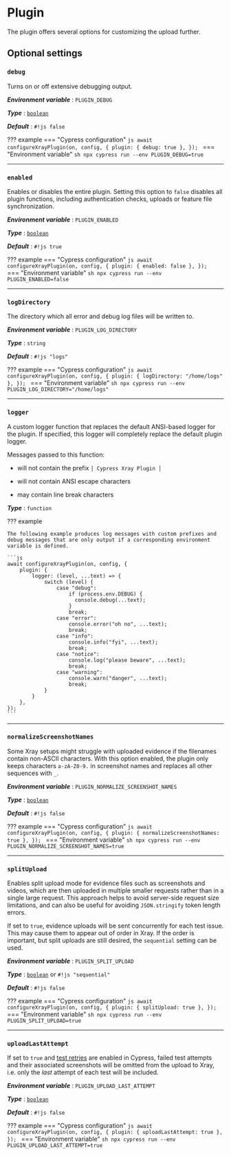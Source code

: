 # Plugin

The plugin offers several options for customizing the upload further.

## Optional settings

### `debug`

Turns on or off extensive debugging output.

***Environment variable***
: `PLUGIN_DEBUG`

***Type***
: [`boolean`](types.md#boolean)

***Default***
: `#!js false`

??? example
    === "Cypress configuration"
        ```js
        await configureXrayPlugin(on, config, {
            plugin: {
                debug: true
            },
        });
        ```
    === "Environment variable"
        ```sh
        npx cypress run --env PLUGIN_DEBUG=true
        ```

<hr/>

### `enabled`

Enables or disables the entire plugin.
Setting this option to `false` disables all plugin functions, including authentication checks, uploads or feature file synchronization.

***Environment variable***
: `PLUGIN_ENABLED`

***Type***
: [`boolean`](types.md#boolean)

***Default***
: `#!js true`

??? example
    === "Cypress configuration"
        ```js
        await configureXrayPlugin(on, config, {
            plugin: {
                enabled: false
            },
        });
        ```
    === "Environment variable"
        ```sh
        npx cypress run --env PLUGIN_ENABLED=false
        ```

<hr/>

### `logDirectory`

The directory which all error and debug log files will be written to.

***Environment variable***
: `PLUGIN_LOG_DIRECTORY`

***Type***
: `string`

***Default***
: `#!js "logs"`

??? example
    === "Cypress configuration"
        ```js
        await configureXrayPlugin(on, config, {
            plugin: {
                logDirectory: "/home/logs"
            },
        });
        ```
    === "Environment variable"
        ```sh
        npx cypress run --env PLUGIN_LOG_DIRECTORY="/home/logs"
        ```

<hr/>

### `logger`

A custom logger function that replaces the default ANSI-based logger for the plugin.
If specified, this logger will completely replace the default plugin logger.

Messages passed to this function:

- will not contain the prefix `│ Cypress Xray Plugin │`

- will not contain ANSI escape characters

- may contain line break characters

***Type***
: `function`

??? example

    The following example produces log messages with custom prefixes and debug messages that are only output if a corresponding environment variable is defined.

    ```js
    await configureXrayPlugin(on, config, {
        plugin: {
            logger: (level, ...text) => {
                switch (level) {
                    case "debug":
                        if (process.env.DEBUG) {
                          console.debug(...text);
                        }
                        break;
                    case "error":
                        console.error("oh no", ...text);
                        break;
                    case "info":
                        console.info("fyi", ...text);
                        break;
                    case "notice":
                        console.log("please beware", ...text);
                        break;
                    case "warning":
                        console.warn("danger", ...text);
                        break;
                }
            }
        },
    });
    ```

<hr/>

### `normalizeScreenshotNames`

Some Xray setups might struggle with uploaded evidence if the filenames contain non-ASCII characters.
With this option enabled, the plugin only keeps characters `a-zA-Z0-9.` in screenshot names and replaces all other sequences with `_`.

***Environment variable***
: `PLUGIN_NORMALIZE_SCREENSHOT_NAMES`

***Type***
: [`boolean`](types.md#boolean)

***Default***
: `#!js false`

??? example
    === "Cypress configuration"
        ```js
        await configureXrayPlugin(on, config, {
            plugin: {
                normalizeScreenshotNames: true
            },
        });
        ```
    === "Environment variable"
        ```sh
        npx cypress run --env PLUGIN_NORMALIZE_SCREENSHOT_NAMES=true
        ```

<hr/>

### `splitUpload`

Enables split upload mode for evidence files such as screenshots and videos, which are then uploaded in multiple smaller requests rather than in a single large request.
This approach helps to avoid server-side request size limitations, and can also be useful for avoiding `JSON.stringify` token length errors.

If set to `true`, evidence uploads will be sent concurrently for each test issue.
This may cause them to appear out of order in Xray.
If the order is important, but split uploads are still desired, the `sequential` setting can be used.

***Environment variable***
: `PLUGIN_SPLIT_UPLOAD`

***Type***
: [`boolean`](types.md#boolean) or `#!js "sequential"`

***Default***
: `#!js false`

??? example
    === "Cypress configuration"
        ```js
        await configureXrayPlugin(on, config, {
            plugin: {
                splitUpload: true
            },
        });
        ```
    === "Environment variable"
        ```sh
        npx cypress run --env PLUGIN_SPLIT_UPLOAD=true
        ```

<hr/>

### `uploadLastAttempt`

If set to `true` and [test retries](https://docs.cypress.io/app/guides/test-retries) are enabled in Cypress, failed test attempts and their associated screenshots will be omitted from the upload to Xray, i.e. only the _last_ attempt of each test will be included.

***Environment variable***
: `PLUGIN_UPLOAD_LAST_ATTEMPT`

***Type***
: [`boolean`](types.md#boolean)

***Default***
: `#!js false`

??? example
    === "Cypress configuration"
        ```js
        await configureXrayPlugin(on, config, {
            plugin: {
                uploadLastAttempt: true
            },
        });
        ```
    === "Environment variable"
        ```sh
        npx cypress run --env PLUGIN_UPLOAD_LAST_ATTEMPT=true
        ```

